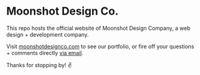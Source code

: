 # Moonshot Design Co.

This repo hosts the official website of Moonshot Design Company, a web design + development company.

Visit [moonshotdesignco.com](https://moonshotdesignco.com) to see our portfolio, or fire off your questions + comments directly [via email](mailto:contact@moonshotdesignco.com).

Thanks for stopping by! :v:
